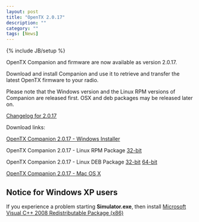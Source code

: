 ```yaml
---
layout: post
title: "OpenTX 2.0.17"
description: ""
category: ""
tags: [News]
---
```

{% include JB/setup %}

OpenTX Companion and firmware are now available as version 2.0.17.
 
Download and install Companion and use it to retrieve and transfer the latest OpenTX firmware to your radio.

Please note that the Windows version and the Linux RPM versions of Companion are released first. OSX and deb packages may be released later on.

[Changelog for 2.0.17](https://github.com/opentx/opentx/releases/tag/2.0.17)

Download links:

[OpenTX Companion 2.0.17 - Windows Installer](http://downloads-20.open-tx.org/companion/companionInstall_2.0.17.exe)

OpenTX Companion 2.0.17 - Linux RPM Package [32-bit](http://downloads-20.open-tx.org/companion/companion-2.0.17-i686.rpm)

OpenTX Companion 2.0.17 - Linux DEB Package [32-bit](http://downloads-20.open-tx.org/companion/companion_2.0.17_i386.deb) [64-bit](http://downloads-20.open-tx.org/companion/companion_2.0.17_amd64.deb)

[OpenTX Companion 2.0.17 - Mac OS X](http://downloads-20.open-tx.org/companion/companion-macosx-2.0.17.dmg) 

## Notice for Windows XP users
If you experience a problem starting **Simulator.exe**, then install [Microsoft Visual C++ 2008 Redistributable Package (x86)](http://www.microsoft.com/en-us/download/details.aspx?id=29)
